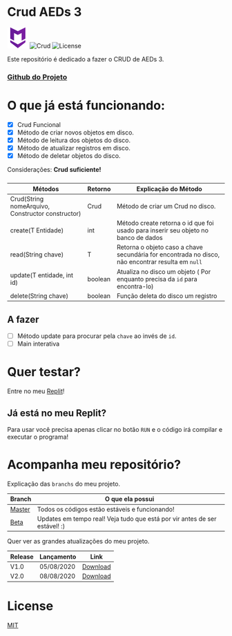 # Crud AEDs 3

![Markdown Logo](https://github.com/adam-p/markdown-here/raw/master/src/common/images/icon48.png "Markdown Logo")
![Crud](https://img.shields.io/badge/Crud-FUNCIONAL!-brightgreen "Situação do Crud")
![License](https://img.shields.io/badge/openSource-MIT-blue "License")

Este repositório é dedicado a fazer o CRUD de AEDs 3.

### [Github do Projeto](https://github.com/lusantisuper/AEDs3/)

# O que já está funcionando:
- [x] Crud Funcional
- [x] Método de criar novos objetos em disco.
- [x] Método de leitura dos objetos do disco.
- [x] Método de atualizar registros em disco.
- [x] Método de deletar objetos do disco.

Considerações: **Crud suficiente!**

###
| Métodos | Retorno | Explicação do Método |
| ------- | ------- | -------------------- |
| Crud(String nomeArquivo, Constructor<T> constructor)| Crud | Método de criar um Crud no disco.
| create(T Entidade)| int | Método create retorna o id que foi usado para inserir seu objeto no banco de dados |
| read(String chave) | T | Retorna o objeto caso a chave secundária for encontrada no disco, não encontrar resulta em ```null```|
|update(T entidade, int id) | boolean | Atualiza no disco um objeto ( Por enquanto precisa da ```id``` para encontra-lo)
| delete(String chave) | boolean | Função deleta do disco um registro |

## A fazer

- [ ] Método update para procurar pela ```chave``` ao invés de ```id```.
- [ ] Main interativa

# Quer testar?

Entre no meu [Replit](https://repl.it/github/lusantisuper/AEDs3)!

## Já está no meu Replit?

Para usar você precisa apenas clicar no botão ```RUN``` e o código irá compilar e executar o programa!

# Acompanha meu repositório?

Explicação das ```branchs``` do meu projeto. 

|Branch | O que ela possui |
|---    |---               |
| [Master](https://github.com/lusantisuper/AEDs3/) | Todos os códigos estão estáveis e funcionando! |
| [Beta](https://github.com/lusantisuper/AEDs3/tree/beta) | Updates em tempo real! Veja tudo que está por vir antes de ser estável! :)

Quer ver as grandes atualizações do meu projeto.

| Release | Lançamento | Link |
|---      |---         |---       |
| V1.0    | 05/08/2020 | [Download](https://github.com/lusantisuper/AEDs3/releases/tag/V1.0) |
| V2.0    | 08/08/2020 | [Download](https://github.com/lusantisuper/AEDs3/releases/tag/V2.0) |


# License
[MIT](https://choosealicense.com/licenses/mit/)
